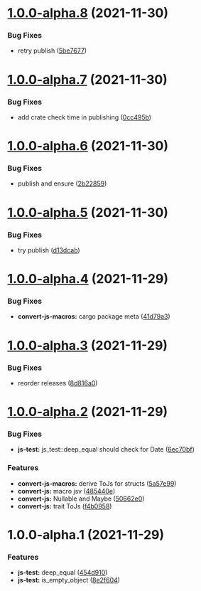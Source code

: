 # [1.0.0-alpha.8](https://github.com/frender-rs/convert-js/compare/v1.0.0-alpha.7...v1.0.0-alpha.8) (2021-11-30)


### Bug Fixes

* retry publish ([5be7677](https://github.com/frender-rs/convert-js/commit/5be767749a52e5c363b49a87454c0adcf77806c8))

# [1.0.0-alpha.7](https://github.com/frender-rs/convert-js/compare/v1.0.0-alpha.6...v1.0.0-alpha.7) (2021-11-30)


### Bug Fixes

* add crate check time in publishing ([0cc495b](https://github.com/frender-rs/convert-js/commit/0cc495b86eaab3ece22e087d075352ebcc050ed5))

# [1.0.0-alpha.6](https://github.com/frender-rs/convert-js/compare/v1.0.0-alpha.5...v1.0.0-alpha.6) (2021-11-30)


### Bug Fixes

* publish and ensure ([2b22859](https://github.com/frender-rs/convert-js/commit/2b22859b44233ad7799a21d8195e467685ca2429))

# [1.0.0-alpha.5](https://github.com/frender-rs/convert-js/compare/v1.0.0-alpha.4...v1.0.0-alpha.5) (2021-11-30)


### Bug Fixes

* try publish ([d13dcab](https://github.com/frender-rs/convert-js/commit/d13dcab51a62444937b1c6e17732ad3df468c1c9))

# [1.0.0-alpha.4](https://github.com/frender-rs/convert-js/compare/v1.0.0-alpha.3...v1.0.0-alpha.4) (2021-11-29)


### Bug Fixes

* **convert-js-macros:** cargo package meta ([41d79a3](https://github.com/frender-rs/convert-js/commit/41d79a32242a2207607eefe2c666ea7cfbcaaa72))

# [1.0.0-alpha.3](https://github.com/frender-rs/convert-js/compare/v1.0.0-alpha.2...v1.0.0-alpha.3) (2021-11-29)


### Bug Fixes

* reorder releases ([8d816a0](https://github.com/frender-rs/convert-js/commit/8d816a03b771e73ca6ffdc4652b5eadd2b0cdb40))

# [1.0.0-alpha.2](https://github.com/frender-rs/convert-js/compare/v1.0.0-alpha.1...v1.0.0-alpha.2) (2021-11-29)


### Bug Fixes

* **js-test:** js_test::deep_equal should check for Date ([6ec70bf](https://github.com/frender-rs/convert-js/commit/6ec70bf30e8f6750c2b01e09433479507960b602))


### Features

* **convert-js-macros:** derive ToJs for structs ([5a57e99](https://github.com/frender-rs/convert-js/commit/5a57e994297531a997caaa11149921c29d44159f))
* **convert-js:** macro jsv ([485440e](https://github.com/frender-rs/convert-js/commit/485440e3067b003e3321d8bb1d9bc155dc0a3403))
* **convert-js:** Nullable and Maybe ([50662e0](https://github.com/frender-rs/convert-js/commit/50662e04fa4fbee4454553d92ef3a19e45dc3ded))
* **convert-js:** trait ToJs ([f4b0958](https://github.com/frender-rs/convert-js/commit/f4b0958fac78d0410fb10ccc2dc02fb954f76375))

# 1.0.0-alpha.1 (2021-11-29)


### Features

* **js-test:** deep_equal ([454d910](https://github.com/frender-rs/convert-js/commit/454d91012d41872c816fa0137904a1dabff25971))
* **js-test:** is_empty_object ([8e2f604](https://github.com/frender-rs/convert-js/commit/8e2f604f98c99c608dc50c86dfdec04814fee202))
